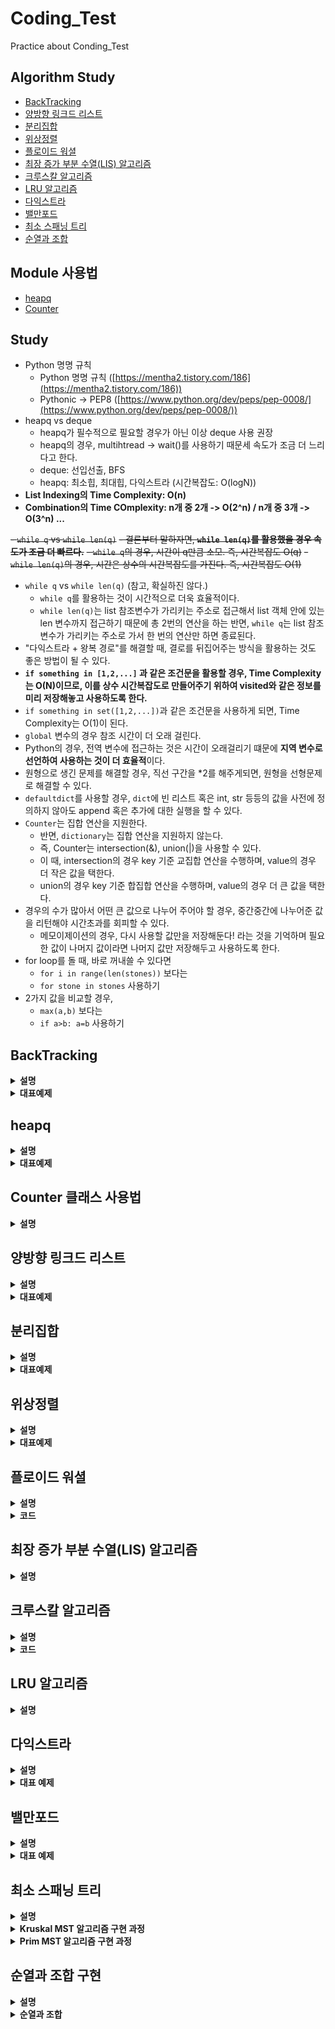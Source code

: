 # Coding_Test
Practice about Conding_Test

## Algorithm Study
- [BackTracking](#BackTracking)
- [양방향 링크드 리스트](#양방향-링크드-리스트)
- [분리집합](#분리집합)
- [위상정렬](#위상정렬)
- [플로이드 워셜](#플로이드-워셜)
- [최장 증가 부분 수열(LIS) 알고리즘](#최장-증가-부분-수열LIS-알고리즘)
- [크루스칼 알고리즘](#크루스칼-알고리즘)
- [LRU 알고리즘](#LRU-알고리즘)
- [다익스트라](#다익스트라)
- [밸만포드](#밸만포드)
- [최소 스패닝 트리](#최소-스패닝-트리)
- [순열과 조합](#순열과-조합)

## Module 사용법
- [heapq](#heapq)
- [Counter](#Counter)

## Study

- Python 명명 규칙
    - Python 명명 규칙 ([https://mentha2.tistory.com/186](https://mentha2.tistory.com/186))
    - Pythonic → PEP8 ([https://www.python.org/dev/peps/pep-0008/](https://www.python.org/dev/peps/pep-0008/))
- heapq vs deque
    - heapq가 필수적으로 필요할 경우가 아닌 이상 deque 사용 권장
    - heapq의 경우, multihtread -> wait()를 사용하기 때문세 속도가 조금 더 느리다고 한다.
    - deque: 선입선출, BFS
    - heapq: 최소힙, 최대힙, 다익스트라 (시간복잡도: O(logN))
- **List Indexing의 Time Complexity: O(n)**
- **Combination의 Time COmplexity: n개 중 2개 -> O(2^n) / n개 중 3개 -> O(3^n) ...**

~~- `while q` vs `while len(q)`~~
    ~~- 결론부터 말하자면, **`while len(q)`를 활용했을 경우 속도가 조금 더 빠르다.**~~
    ~~- `while q`의 경우, 시간이 q만큼 소모. 즉, 시간복잡도 O(q)~~
    ~~- `while len(q)`의 경우, 시간은 상수의 시간복잡도를 가진다. 즉, 시간복잡도 O(1)~~
- `while q` vs `while len(q)` (참고, 확실하진 않다.)
    - `while q`를 활용하는 것이 시간적으로 더욱 효율적이다.
    - `while len(q)`는 list 참조변수가 가리키는 주소로 접근해서 list 객체 안에 있는 len 변수까지 접근하기 때문에 총 2번의 연산을 하는 반면, `while q`는 list 참조변수가 가리키는 주소로 가서 한 번의 연산만 하면 종료된다.
- "다익스트라 + 왕복 경로"를 해결할 때, 결로를 뒤집어주는 방식을 활용하는 것도 좋은 방법이 될 수 있다.
- **`if something in [1,2,...]` 과 같은 조건문을 활용할 경우, Time Complexity는 O(N)이므로, 이를 상수 시간복잡도로 만들어주기 위하여 visited와 같은 정보를 미리 저장해놓고 사용하도록 한다.**
- `if something in set([1,2,...])`과 같은 조건문을 사용하게 되면, Time Complexity는 O(1)이 된다.
- `global` 변수의 경우 참조 시간이 더 오래 걸린다.
- Python의 경우, 전역 변수에 접근하는 것은 시간이 오래걸리기 떄문에 **지역 변수로 선언하여 사용하는 것이 더 효율적**이다.
- 원형으로 생긴 문제를 해결할 경우, 직선 구간을 *2를 해주게되면, 원형을 선형문제로 해결할 수 있다.
- `defaultdict`를 사용할 경우, `dict`에 빈 리스트 혹은 int, str 등등의 값을 사전에 정의하지 않아도 append 혹은 추가에 대한 실행을 할 수 있다.
- `Counter`는 집합 연산을 지원한다.
    - 반면, `dictionary`는 집합 연산을 지원하지 않는다.
    - 즉, Counter는 intersection(&), union(|)을 사용할 수 있다.
    - 이 때, intersection의 경우 key 기준 교집합 연산을 수행하며, value의 경우 더 작은 값을 택한다.
    - union의 경우 key 기준 합집합 연산을 수행하며, value의 경우 더 큰 값을 택한다.    
- 경우의 수가 많아서 어떤 큰 값으로 나누어 주어야 할 경우, 중간중간에 나누어준 값을 리턴해야 시간초과를 회피할 수 있다.
    - 메모이제이션의 경우, 다시 사용할 값만을 저장해둔다! 라는 것을 기억하며 필요한 값이 나머지 값이라면 나머지 값만 저장해두고 사용하도록 한다.  
- for loop를 돌 때, 바로 꺼내쓸 수 있다면
    - `for i in range(len(stones))` 보다는
    - `for stone in stones` 사용하기
- 2가지 값을 비교할 경우,
    - `max(a,b)` 보다는
    - `if a>b: a=b` 사용하기
     
## BackTracking

<details>
    <summary><b>설명</b></summary>

- 해를 찾는 도중 해가 아닐 경우, 다시 돌아가서 해를 찾는 기법
- 최적화 문제, 결정 문제
### DFS vs BackTracking

#### DFS
- 가능한 모든 경로(후보)를 탐색
- 불필요한 경로를 사전 차단하지 못한다.
- 시간복잡도가 N!일 경우, DFS로 해결하기 힘들다.

#### BackTracking
- 해를 찾는 도중, 지금 경로가 최적의 해가 되지 않을 것이라고 판단하면 되돌아간다.
- 반복문의 횟수를 줄일 수 있으므로, 보다 효율적이다.
- 시간복잡도 O(N!)의 문제일 경우, 최악의 경우 지수함수의 시간을 필요로 하여 처리가 불가능할 수도 있다. 여기서, 가지치기를 얼마나 잘 하느냐가 효율성을 결정하게 된다.

### Core Idea
- 모든 경우의 수 중에서 **특정한 조건을 만족하는 경우**만 살펴보는 방법
- 답이 될지 판단하며, 되지 않는다면 그만하고 되돌아가는 방법
- DFS와 같이, 모든 경우의 수를 탐색하는 과정에서 if문을 추가하여 해가 되지 않는 경우를 정의하고, 이럴 경우에 break 혹은 더 이상 진행하지 않게 구현할 수 있다.
</details>

<details>
    <summary><b>대표예제</b></summary>

### N-Queen (백준 9663)

#### 문제
크기가 N x N인 체스판 위에 퀸 N개를 서로 공격할 수 없도록 말을 놓게하는 문제.

입력: N (1 <= N <= 15)
출력: N개가 서로 공격할 수 없게 놓는 경우의 수 출력

#### code

```python
import sys
input = sys.stdin.readline

N = int(input())

ans = 0
row = [0] * N # N=4: row = [0,0,0,0]

def is_promising(x):
    """x가 유망한지 판단"""
    for i in range(x): # 퀸을 위에서 부터 놓는다 => x이전까지만 i를 탐색
        # 행이 같은 경우는 있을 수 없다. => i는 x보다 작으므로
        if row[x] == row[i] or abs(row[x] - row[i]) == abs(x-i):
            # 열 체크: x의 열, i의 열을 비교했을 때 같은 열에 놓여져 있는지: row[x] == row[i]
            # 대각선 체크: 열의 차이와, 행의 차이의 절대값이 같은지: abs(row[x] - row[i]) == abs(x-i)
            return False
    return True

def dfs(x):
    global ans

    if x == N: # 마지막 행까지 전부 유망할 경우 1추가
        ans += 1
    else:
        # 각 행, 열에 놓는다.
        for i in range(N): # x행 1열부터 ~ x행 N열까지
            row[x] = i # x행 i열
            if is_promising(x):
                dfs(x+1) # x+1행 삽입

dfs(0)
print(ans)
```

</details>

## heapq

<details>
    <summary><b>설명</b></summary>

- Binary tree 기반의 최소힙 자료구조를 제공한다.
- 최소힙 자료구조를 사용할 경우, 원소들이 항상 정렬된 상태로 추가 및 삭제된다.
    - 주의해야할 점은 정렬이 될 경우, 최소값을 보장해주지만 오름차순 혹은 내림차순의 정렬을 보장해주지는 않는다.
- `heappush()`, `heappop()`는 O(logN)의 시간복잡도를 가진다.
- `heapify()`는 O(N)의 시간복잡도를 가진다.
- `heapq`는 tuple 형태로 값을 넣어줄 때, 0번째 index를 기준으로 정렬되며, 0번째 index가 같을 경우에는 1번째 index 순서대로 정렬된다.
    
#### 원소 추가 (heappush)
```python
heap = []
heapq.heappush(heap, 4)
heapq.heappush(heap, 1) ...
```

#### 원소 삭제 및 꺼내기 (heappop)
```python
heapq.heappop(heap)
```

- 위의 코드를 활용할 경우, heap 배열에서 최솟값을 꺼내게 된다.
- heapq의 경우 맨 앞에 최소값을 보장해주기 때문에 `heapq[0]`을 활용하여 값을 제거하지 않으면서 꺼내올 수도 있다.

#### 힙 변환
```python
heap = [6,2,5,4,3,1,7]
heapq.heapify(heap)
```

- `heapify()`의 경우, 기존 배열에서의 원소들이 힙 구조에 맞게 재배치되면서 최소값을 0번째 인덱스에 위치하도록 한다.
- 비어있는 배열을 생성하고, heappush()를 활용하여 하나씩 추가한 효과가 나타나며, 시간복잡도는 원소의 수에 비례하여 O(NlogN)을 가진다.
#### 최대힙 (응용)
- heap에 tuple을 원소로 추가하거나 삭제한다.
    - tuple을 활용할 경우 tuple의 0번째 index를 기준으로 최소힙이 구성된다.
- `(우선순위, 값)` 구조의 튜플을 heap에 삽입 및 삭제를 해줄 경우, 우선순위 기준으로 최소힙 정렬이 진행된다.
- 즉, **우선순위를 음수로 넣어주고, 값을 본래의 값**을 넣어주고 최소힙 정렬을 하게되면, 가장 큰 값을 0번째에 위치하도록 보장한다.

```python
for num in nums:
    heapq.heappush(heap, (-num, num))
heapq.heappop(heap)[1]
```

#### K번째 최소, 최대값 (응용)
- K번째 값을 추출할 경우, 힙 정렬을 한 후 `heappop()`을 k번 호출하면 할 수 있다.

```python
k_th = None
heapq.heapify(heap)
for _ in range(k):
    k_th = heapq.heappop(heap)
print(k_th)
```

</details>

<details>
    <summary><b>대표예제</b></summary>

### 최대힙 (백준 11279)

#### 문제
- 배열에 자연수 x를 넣는다.
- 배열에서 가장 큰 값을 출력하고, 그 값을 배열에서 제거한다.

- 입력 
    - N (1 <= N <= 100000)
    - N개의 줄에 연산 정보 x 입력.
    - x가 자연수일 경우 배열에 추가, 0일 경우 가장 큰 값 출력 및 제거
- 출력
    - 0이 주어진 회수만큼 답 출력
    - 비어있는 배열인데 0이 주어질 경우 0을 출력

#### code

```python
import sys
import heapq
input = sys.stdin.readline

N = int(input())
number_list = []
for _ in range(N):
    insert = int(input())
    if insert == 0:
        if number_list:
            pop_number = heapq.heappop(number_list)[1]
            print(pop_number)
        else:
            print(0)
    else:
        heapq.heappush(number_list, (-insert, insert))
```

</details>

## Counter 클래스 사용법

<details>
    <summary><b>설명</b></summary>

- 데이터의 개수를 셀 때 유용한 모듈
- `from collections import Counter`
- `Counter`는 파이썬의 기본 자료구조인 dictionary를 확장하고 있기 때문에, dictionary에서 제공하는 API를 그대로 사용할 수 있다.

### Dictionary vs Counter

#### Dictionary

```python
word = "hello world"

counter = {}
for w in word:
    if w not in counter:
        counter[w] = 1
        continue
    counter[w] += 1
print(counter)
# {'h': 1, 'e': 1, 'l': 3, 'o': 2, ' ': 1, 'w': 1, 'r': 1, 'd': 1}
```

#### Counter

```python
from collections import Counter
Counter("hello world")
# Counter({'l': 3, 'o': 2, 'h': 1, 'e': 1, ' ': 1, 'w': 1, 'r': 1, 'd': 1})
```

### 데이터의 개수가 많은 순 정렬

- Basic Code

```python
from collections import Counter

word = "hello world"

counter = Counter(word)
max_count = -1

for key in counter.keys():
    if counter[key] > max_count:
        max_count = counter[key]
        max_letter = letter
print((letter, max_letter)) # ('l', 3)
```

- Code with Counter

```python
from collections import Counter
common = Counter("hello world").most_common()
# [('l', 3), ('o', 2), ('h', 1), ('e', 1), (' ', 1), ('w', 1), ('r', 1), ('d', 1)]

print(common[0])
```

</details>

## 양방향 링크드 리스트

<details>
    <summary><b>설명</b></summary>

### 사용법 및 사용할 경우
- head node부터 탐색하는 것은 O(n)의 시간복잡도를 가진다.
- O(n)의 시간복잡도가 너무 큰 경우, 더욱 빠르게 해결하기 위하여 양방향 링크드 리스트를 활용한다.
- 양방향 링크드 리스트는 3개의 구성요소를 갖는다.
    - **Node 값인 Key**와 **2개의 Link**
    - **첫번째 링크는 앞 노드의 주소 링크**
    - **두번째 링크는 이전 노드의 주소 링크**

- 시간 측면에서는 좋을 수 있으나, 메모리 측면에서는 손해가 있다. (즉, 메모리를 손해보면서 더욱 빠르게 실행할 수 있는 알고리즘이다.)

### 알고리즘
- Linked List: 길이가 정해져있지 않은 Data에 연결된 집합
- 단방향 Linked List
    - Data를 저장한 Node에 다음 Node의 주소를 가지고 있는 형태

- 양방향 Linked List
    - Data를 저장한 Node의 다음 Node, 이전 Node의 주소를 가지고 있는 형태

    - **새로운 Node 삽입**
        - **이전 Node가 가지고 있던 다음 Node 주소를 새로운 Node에 삽입**
        - **이전 Node의 주소를 새로운 Node의 이전 주소로 삽입**
        - **다음 Node가 가지고 있던 이전 Node의 주소를 새로운 Node의 주소로 삽입**

    - **기존 Node 삭제**
        - **기존 Node가 가지고 있는 다음 Node 주소를 이전 Node의 다음 주소에 삽입**
        - **기존 Node가 가지고 있는 이전 Node 주소를 다음 Node의 이전 주소에 삽입**

- **삭제 및 삽입을 통한 풀이가 아니다!** (일반적으로)
- **`prev`와 `next`를 활용하여 index를 움직여주면서 삽입, 삭제를 표시해주는 방식으로 풀이를 진행한다.**

</details>


<details>
    <summary><b>대표예제</b></summary>

### 표 편집 (프로그래머스 81303)

#### 문제
[링크 참고](https://programmers.co.kr/learn/courses/30/lessons/81303)

#### Code

```python
def solution(n, k, cmd):
    answer = ''
    
    name_list = []
    for i in range(n):
        name_list.append([max(0,i-1), 'O', min(i+1,n-1)])
        # [[0,'O',1], [0,'O',2], [1,'O',3], [2,'O',4], ..., [5,'O',7], [6,'O',7]]
    
    delete_stack = []     # 삭제할 name & row
    now = k               # 현재 행
    for command in cmd:

        if "D" in command:
            move = command.split()[-1]
            for i in range(int(move)):
                now = name_list[now][2] # _next로 움직인 결과값

        elif 'U' in command:
            move = command.split()[-1]
            for i in range(int(move)):
                now = name_list[now][0] # prev로 움직인 결과값

        elif command == "C":
            name_list[now][1] = 'X'
            prev, _, _next = name_list[now]
            delete_stack.append([now, prev, _next])   

            # 주소 변환
            if now == name_list[now][2]: # 마지막 행일 경우
                name_list[prev][2] = prev 
                now = prev
            elif now == name_list[now][0]: # 첫 행일 경우
                name_list[_next][0] = _next
                now = _next
            else:
                name_list[prev][2] = _next
                name_list[_next][0] = prev
                now = _next

        elif command == 'Z':
            idx, prev, _next = delete_stack.pop()

            # 삽입 행
            name_list[idx][0] = prev
            name_list[idx][2] = _next
            name_list[idx][1] = 'O'

            # 이전 행 => 첫번째 행이 복구되는 경우에는 prev를 조작하지 않는다.
            if prev != idx:
                name_list[prev][2] = idx

            # 다음 행 => 마지막 행이 복구되는 경우에는 next를 조작하지 않는다.
            if _next != idx:
                name_list[_next][0] = idx
                
    for i in range(n):
        answer += name_list[i][1]
    return answer
```

</details>

## 분리집합

<details>
    <summary><b>설명</b></summary>

### 분리집합이란?
- Union-Find 집합이라고도 하며, Disjoint-Set (서로소 집합 혹은 분리 집합)이라고 한다.
- 흔히, 배열에서 Index를 Node로 나타내여 각각의 index에 대한 값에 해당 index의 parent node 정보를 저장한다.
- 주로 그래프 문제에 적용할 수 있으며, 순수히 Node간의 연결 관계를 파악할 때, 유용하다.

### 알고리즘
- Union (서로 다른 두 집합을 합치는 연산)
- Find (Root Node를 찾는 연산)

#### Union
- 서로 다른 두 집합을 합치는 연산
- 각 tree의 root node를 비교하여 둘 중 작은 root node를 기준으로 합친다. (큰 node를 기준으로 합쳐서 상관없으나, 흔히 이렇게 한다고 한다.)
- Union 연산을 하기 위해서는 반드시 find 연산을 필요로한다.

#### Find
- 어떤 인자를 주었을 때, 해당 node의 root node를 반환하는 연산
- 임의의 두 node가 연결되어있는지 확인할 때 사용한다.
- 흔히, 재귀 형태로 구현한다.
- 시간복잡도의 효율을 높이기 위해, 경로 압축 최적화를 한다. (자식 노드들이ㅡ 값을 모두 root node로 변경하여, Skewed Tree를 방지한다.)

</details>


<details>
    <summary><b>대표예제</b></summary>

### 집합의 표현 (백준 1717)

#### 문제
초기에 {0}, {1}, {2}, ... {n} 이 각각 n+1개의 집합을 이루고 있다. 여기에 합집합 연산과, 두 원소가 같은 집합에 포함되어 있는지를 확인하는 연산을 수행하려고 한다.

집합을 표현하는 프로그램을 작성하시오.

#### Code

```python
import sys

sys.setrecursionlimit(10**6)                # 재귀 한도 늘려주기
input = sys.stdin.readline

n, m = list(map(int, input().split()))
parent = [i for i in range(n+1)]            # Parent Node 정의

def find(x):
    """부모 Node를 찾는 함수"""
    if parent[x] == x:                      # 부모가 자기 자신을 경우 그대로 반환
        return x
    
    parent[x] = find(parent[x])             # 부모가 다른 값일 경우
    return parent[x]

def union(parent_a, parent_b):
    """
    두 집합을 합쳐주는 함수
    
    Args:
        parent_a: a의 부모 node
        parent_b: b의 부모 node
    """
    if parent_a < parent_b:                 # 더 작은 값을 기준으로 합쳐준다.
        parent[parent_b] = parent_a
    else:
        parent[parent_b] = parent_b

for _ in range(m):
    cal, a, b = list(map(int, input().split()))
    parent_a = find(a)
    parent_b = find(b)

    if cal == 0:
        union(parent_a, parent_b)
    else:
        if parent_a == parent_b:
            print('YES')
        else:
            print('NO')

```

</details>

## 위상정렬

<details>
    <summary><b>설명</b></summary>

### 위상정렬이란?
- 어떤 일을 하는 순서를 찾는 알고리즘
- 정점들의 선행순서를 위배하지 않으면서 모든 정점을 나열하는 것

### 위상정렬의 특징
- 한 방향 그래프에서는 여러 위상 정렬이 가능
- 선택되는 정점의 순서를 위상 순서라고 한다.
- 남아있는 정점 중 진입 차수가 0인 정점이 없다면 알고리즘이 중단되고 실행불가능하다.
Cycle이 발생하는 경우, 위상 정렬을 수행할 수 없다.

### 알고리즘
- 우선 위상정렬 알고리즘이 적용 가능한지 확인한다.
    - Cycle이 존재하지 않는가?
    - 시작점이 존재하는가?
- 위의 조건을 만족한다면, 마지막으로 결과가 있는지 확인한다.

</details>


<details>
    <summary><b>대표예제</b></summary>

### 문제 (백준 14567)

올해 Z대학 컴퓨터공학부에 새로 입학한 민욱이는 학부에 개설된 모든 전공과목을 듣고 졸업하려는 원대한 목표를 세웠다. 어떤 과목들은 선수과목이 있어 해당되는 모든 과목을 먼저 이수해야만 해당 과목을 이수할 수 있게 되어 있다. 공학인증을 포기할 수 없는 불쌍한 민욱이는 선수과목 조건을 반드시 지켜야만 한다. 민욱이는 선수과목 조건을 지킬 경우 각각의 전공과목을 언제 이수할 수 있는지 궁금해졌다. 계산을 편리하게 하기 위해 아래와 같이 조건을 간소화하여 계산하기로 하였다.

- 한 학기에 들을 수 있는 과목 수에는 제한이 없다.
- 모든 과목은 매 학기 항상 개설된다.

### Code

```python
from collections import deque
import sys

input = sys.stdin.readline

n, m = list(map(int, input().split()))          # node와 간선의 개수 입력
indegree = [0] * (n+1)                          # 모든 Node에 대한 진입차수를 0으로 초기화
graph = [[] for _ in range(n+1)]                # 각 Node에 연결된 간선 정보를 담기 위한 graph 초기화
answer = [0] * (n+1)                            # 해당 Node의 수강학기를 담기 위한 List
for _ in range(m):                              # Graph에서 모든 간선 정보 입력
    a, b = list(map(int, input().split()))
    graph[a].append(b)                          # a에서 b로만 이동 가능
    indegree[b] += 1                            # b의 진입차수 1 증가

queue = deque()
for i in range(1, len(indegree)):               # 맨 처음 수강정보를 queue에 삽입
    if indegree[i] == 0:                        # 진입차수가 없는 경우에만 추가 (맨 처음이므로)
        queue.append(i)
        answer[i] = 1

while len(queue):                               # queue가 빌 때 까지, 반복
    target = queue.popleft()
    for _next in graph[target]:
        indegree[_next] -= 1                    # 진입차수 -1

        if indegree[_next] == 0:                # 진입차수가 0일 경우에만 answer update
            queue.append(_next)
            answer[_next] = answer[target] + 1  # 이전 answer에 + 1

# 출력
for i in range(1, len(answer)):
    print(answer[i], end=' ')
```

</details>

## 플로이드 워셜

<details>
    <summary><b>설명</b></summary>

### 플로이드 워셜 알고리즘이란?
- 모든 노드에서 다른 모든 노드까지의 최단 경로를 모두 계산한다.

### 작동 원리
- 다익스트라 알고리즘과 마찬가지로 단계별로 **거쳐가는 노드를 기준으로 알고리즘을 수행**한다.
- 2차원 테이블에 최단 거리 정보를 저장한다.
- 이전 값을 활용한다는 점에서 다이나믹 프로그래밍 유형에 속한다.
- 시간복잡도 O(N^3)이기 때문에, 노드의 개수가 적을 경우에 유용하게 사용할 수 있으며, 노드와 간선의 개수가 많아지면 플로이드워셜보다는 다익스트라를 활용해야 해결할 수 있다.

### 점화식
- 각 단계마다 특정한 노드 k를 거쳐 가는 경우를 확인한다.
- **a에서 b로 가는 최단 거리**보다 **a에서 k를 거쳐 b로 가는 거리**가 더 짧은지 검사한다.
- 점화식
**$D_{ab}$ = $min(D_{ab}, D_{ak} + D_{kb})$**

### 과정
- 2차원 List를 만든다. 이 때, 행은 출발 Node를, 열은 도착 Node를 의미한다.
- 초기 상태
    - **자기 자신에서 자기 자신으로 가는 값은 0이다.**
    - **인접한 Node만을 확인하면서 인접한 Node까지의 거리를 2차원 List에 삽입한다.**
- 알고리즘 수행
    - **점화식에 따라, a to b와 a to k + k to b를 비교하면서 더 짧은 거리의 값으로 update**

</details>


<details>
    <summary><b>코드</b></summary>

```python
INF = int(1e9) # 무한을 의미하는 값을 설정

n = int(input()) # node의 개수 입력
m = int(input()) # 간선의 개수 입력
graph = [[INF] * (n+1) for _ in range(n+1)] # 2차원 list 형태로 graph 초기화

# 자기 자신에서 자기 자신으로 가는 거리는 0으로 초기화
for i in range(1, n+1):
    for j in range(1, n+1):
        if i == j:
            graph[i][j] = 0

# 각 간선에 대한 정보를 입력받아, 직접 연결된 node 사이의 거리 초기화
for _ in range(m):
    a, b, c = map(int, input().split())
    graph[a][b] = c
    # 양방향일 경우
    # graph[b][a] = c

# 점화식에 따른 플로이드 워셜 알고리즘 수행
for k in range(1, n+1):
    for i in range(1, n+1):
        for j in range(1, n+1):
            graph[i][j] = min(graph[i][j], graph[i][k] + graph[k][j])

# 수행 결과 출력
for i in range(1, n+1):
    for j in range(1, n+1):
        if graph[i][j] == INF:
            print('INFINITY', end=' ')
        else:
            print(graph[i][j], end=' ')
```

</details>

## 최장 증가 부분 수열(LIS) 알고리즘

<details>
    <summary><b>설명</b></summary>

### LIS란?
- 가장 긴 증가하는 부분 수열을 의미한다.
- 예를 들어, `[6, 2, 5, 1, 7, 4, 8, 3]`가 있을 경우, LIS는 `[2, 5, 7, 8]`이 된다.

### 작동 원리
- LIS를 풀기 위한 가장 일반적인 방법은 DP를 이용하는 것이다.

```python
dp = [1] * n
for i in range(n):
    # 첫번째 요소부터 i번째 요소까지 비교
    for j in range(i):
        if arr[i] > arr[j]:
            # 값의 크기에 따른 index를 가지게 된다.
            dp[i] = max(dp[i], dp[j]+1)
```

- 하지만, DP로 접근하는 것은 `O(n^2)`을 갖게 된다.
- 시간복잡도를 개선하기 위해 `이분탐색`을 활용한다.
- 다음의 방법을 활용하여 시간복잡도 `O(N logN)`으로 개선시킬 수 있다.

```python
memoization = [0]
arr = [0] + original_array

for case in cases:
    
    # 기존 최댓값보다 큰 값이 들어올 경우, 조건 없이 삽입 
    if memoization[-1] < case:
        memoization.append(case)
    
    # 최댓값보다 작은 값일 경우, 이분탐색으로 삽입될 위치를 탐색 후 변경하여 삽입
    else:
        left = 0
        right = len(memoization)
        
        while left < right:
            mid = (left + right) // 2

            if memoization[mid] < case:
                left = mid + 1
            else:
                right = mid
        memoization[right] = case
```

- `[6, 2, 5, 1, 7, 4, 8, 3]`가 있을 경우
    - `[6]`
    - `[2]`
    - `[2, 5]`
    - `[1, 5]`
    - `[1,5,7]`
    - `[1,4,7]`
    - `[1,4,7,8]`
    - `[1,3,7,8]`
- 즉, 이분탐색을 이용하여 LIS를 구하게 되면, **가장 긴 증가하는 수열을 만드는 것은 아니다.** 단지, 가장 긴 증가하는 수열의 길이만을 올바르게 출력한다는 것을 알 수 있다.

</details>

## 크루스칼 알고리즘

<details>
    <summary><b>설명</b></summary>

### 크루스칼 알고리즘이란?
- 최소신장트리을 찾는 알고리즘
- 최소신장트리: 무방향 가중치 그래프에서 간선의 가중치 합이 최소인 것
- 항상 욕심내서 최솟값을 선택하여 가중치의 합이 최소인 것을 찾기 때문에 그리디 알고리즘으로 볼 수 있다.


### 작동 원리
- 간선이 사이클을 만드는지 확인: Union-Find 알고리즘 활용
- 그래프의 가중치를 기준으로 오름차순 정렬
- 가중치가 낮은 간선부터 선택하면서, 사이클을 만들면 제외

### 과정
- 그래프의 가중치를 기준으로 오름차순 정렬 `(node, node, weight)
- 정렬된 순서대로 간선을 선택한다.
- 이 때, 사이클을 형성할 경우(Union-Find), 선택하지 않는다. (이미 낮은 간선이 먼저 선택되었으므로, 사이클을 형성하는 높은 간선은 선택하지 않는다.)


</details>


<details>
    <summary><b>코드</b></summary>

```python
n = 6
graph = [(1,2,13), (1,3,5), (2,4,9), (3,4,15), (3,5,3),
         (4,5,1), (4,6,7), (5,6,2)]
graph.sort(key = lambda x: x[2]) # 가중치 기준으로 정렬

# parent node를 담는 list 생성 => 노드가 1번부터 시작하므로, 0을 채워준 채로 시작
parent = [0]
for i in range(1, n+1):
    parent.append(i)

# find 함수
def find(x):
    if parent[x] == x:
        return x
    
    # 타고 들어가면서 부모가 자기 자신일 때 까지 반복
    parent[x] = find(parent[x])
    return parent[x]

def union(a, b):
    parent_a = find(a)
    parent_b = find(b)

    if parent_a < parent_b:
        parent[parent_b] = parent_a
    else:
        parent[parent_a] = parent_b

minimum_tree = [] # 최소신장트리
tree_edges = 0 # 간선의 개수
weight_sum = 0 # 가중치 합
while True:
    # 모든 그래프를 순회하였을 경우 break
    if tree_edges == n-1:
        break
    
    a, b, weight = graph.pop(0)
    # 서로 다른 집합이라면 추가 (즉, 사이클이 생성되지 않는다면)
    if find(a) != find(b):
        union(a, b)
        minimum_tree.append((a, b))
        tree_edges += 1
        weight_sum += weight
```

</details>

## LRU 알고리즘

<details>
    <summary><b>설명</b></summary>

### LRU 알고리즘이란?
- 가장 오랫동안 참조되지 않은 페이지를 교체하는 기법
- 컴퓨터의 자원은 한정적이며, 한도내에서 최고의 효율을 얻기 위해 여러 알고리즘이 존재, 그 중 하나 (FIFO, OPT, LRU, LFU, MFU 등)

### 작동 원리
- 페이지에 저장된 데이터가 언제 사용되었는지를 알 수 있게하는 부분을 구현해서 제일 오랫동안 참조되지 않은 데이터를 제거하는 방법
- 페이지에 데이터를 큐 형식으로 저장하는 방식
- 페이지 내에 데이터가 존재한다면 데이터를 페이지 내에서 제거하고, 맨 위로 다시 올리고, 존재하지 않는다면, 바로 입력하여 맨 아래에 있는 데이터를 삭제하는 과정을 진행

### 과정
- `cache hit`: cache에 이미 있는 값이 새로 들어올 경우, 기존의 값을 삭제하고 맨 뒤에 추가
- `cache miss`: cache에 존재하지 않을 경우, 맨 처음 들어온 값이 삭제되고 맨 뒤에 추가

</details>

## 다익스트라

<details>
    <summary><b>설명</b></summary>

### 다익스트라 알고리즘이란?
- 최단 경로 탐색 알고리즘
- 특정한 하나의 정점에서 다른 모든 정점으로 가는 최단 경로를 알려준다. (시작점이 고정된 경우)

### 작동 원리
- 출발 노드 설정
- 출발 노드로부터 시작해서, 방문하지 않은 노드 중 가장 비용이 적은 노드를 선택
- 최소 비용을 갱신하면서, 최소 비용인 노드부터 순차적으로 방문
- 위 과정을 반복
- 모든 노드를 한 번씩만 방문하기 때문에, 시간복잡도 O(ElogV)으로 탐색을 종료할 수 있다.

</details>


<details>
    <summary><b>대표 예제</b></summary>

### 문제 (백준 18352)

```python
"""
    문제:
    어떤 나라에는 1번부터 N번까지의 도시와 M개의 단방향 도로가 존재한다. 모든 도로의 거리는 1이다.

    이 때 특정한 도시 X로부터 출발하여 도달할 수 있는 모든 도시 중에서, 최단 거리가 정확히 K인 모든 도시들의 번호를 출력하는 프로그램을 작성하시오. 또한 출발 도시 X에서 출발 도시 X로 가는 최단 거리는 항상 0이라고 가정한다.

    예를 들어 N=4, K=2, X=1일 때 다음과 같이 그래프가 구성되어 있다고 가정하자.

    입력:
    첫째 줄에 도시의 개수 N, 도로의 개수 M, 거리 정보 K, 출발 도시의 번호 X가 주어진다. (2 ≤ N ≤ 300,000, 1 ≤ M ≤ 1,000,000, 1 ≤ K ≤ 300,000, 1 ≤ X ≤ N) 
    둘째 줄부터 M개의 줄에 걸쳐서 두 개의 자연수 A, B가 공백을 기준으로 구분되어 주어진다. 
    이는 A번 도시에서 B번 도시로 이동하는 단방향 도로가 존재한다는 의미다. (1 ≤ A, B ≤ N) 단, A와 B는 서로 다른 자연수이다.

    출력:
    X로부터 출발하여 도달할 수 있는 도시 중에서, 최단 거리가 K인 모든 도시의 번호를 한 줄에 하나씩 오름차순으로 출력한다.

    이 때 도달할 수 있는 도시 중에서, 최단 거리가 K인 도시가 하나도 존재하지 않으면 -1을 출력한다.
"""

import heapq

import sys
input = sys.stdin.readline

n, m, k, x = list(map(int, input().split()))

graph = [[] for _ in range(n+1)]
for _ in range(m):
    a, b = list(map(int, input().split()))
    graph[a].append(b)
    
visited = [False for _ in range(n+1)]

# heap: tuple(해당지점까지의 거리, 해당 지점)
heap = []
heapq.heappush(heap, (0, x)) 
visited[x] = True

answer = []
while heap:
    dist, node = heapq.heappop(heap)

    # 거리가 k를 만족할 경우 다음으로 더 이상 진행할 필요 없음
    if dist == k:
        answer.append(node)
        continue

    for next_node in graph[node]:

        # 최단거리 순으로 pop을 수행하기 때문에, 이미 방문했다면 최단거리가 아니라는 것을 의미
        if visited[next_node]:
            continue
        visited[next_node] = True

        # (거리+1, node) 추가 
        heapq.heappush(heap, (dist+1, next_node))


if not answer:
    print(-1)
else:
    answer.sort()
    for i in range(len(answer)):
        print(answer[i])
```

</details>

## 밸만포드

<details>
    <summary><b>설명</b></summary>

### 밸만포드 알고리즘이란?
- 시작 정점으로부터 다른 정점까지의 최단 경로를 찾기 위한 알고리즘
- **음수 가중치**가 있는 그래프의 시작정점에서 다른 정점까지의 최단거리를 구할 수 있다.
- **음수 사이클** 존재 여부를 알 수 있다.

### 작동 원리
- 출발 노드 설정
- 최단 거리 테이블 초기화
- 다음 과정을 (V-1)번 반복 (V = Node의 개수)
    - 모든 간선 E개를 하나씩 확인
    - 각 간선을 거쳐 다른 노드로 가는 비용을 계산하여 최단 거리 테이블을 갱신한다.
- 음수 간선 순환 체크 
    - 위의 과정을 V번 수행했을 때, Table이 갱신될 경우 '음수 간선 순환'이 존재
    - '음수 간선 순환'이 존재할 경우, 최단 거리가 무한대로 업데이트 된다.

### 다익스트라 vs 밸만 포드

#### 다익스트라
- 매번 방문하지 않은 노드 중에서 최단 거리가 가장 짧은 노드를 선택
- 음수 간선이 없다면 최적의 해를 찾을 수 있다.
- Time Complexity: O(VlogE)

#### 밸만 포드
- 매번 모든 간선을 전부 확인
    - 다익스트라 알고리즘에서의 최적의 해 역시 항상 포함
- 음수 간선 순환을 탐지할 수 있다.
- Time Complexity: O(VE)

</details>


<details>
    <summary><b>대표 예제</b></summary>

### 문제 (백준 18352)

```python
"""
    문제:
    때는 2020년, 백준이는 월드나라의 한 국민이다. 월드나라에는 N개의 지점이 있고 N개의 지점 사이에는 M개의 도로와 W개의 웜홀이 있다. 
    (단 도로는 방향이 없으며 웜홀은 방향이 있다.) 
    웜홀은 시작 위치에서 도착 위치로 가는 하나의 경로인데, 특이하게도 도착을 하게 되면 시작을 하였을 때보다 시간이 뒤로 가게 된다. 
    웜홀 내에서는 시계가 거꾸로 간다고 생각하여도 좋다.

    시간 여행을 매우 좋아하는 백준이는 한 가지 궁금증에 빠졌다. 
    한 지점에서 출발을 하여서 시간여행을 하기 시작하여 다시 출발을 하였던 위치로 돌아왔을 때, 
    출발을 하였을 때보다 시간이 되돌아가 있는 경우가 있는지 없는지 궁금해졌다. 
    여러분은 백준이를 도와 이런 일이 가능한지 불가능한지 구하는 프로그램을 작성하여라.

    입력:
    첫 번째 줄에는 테스트케이스의 개수 TC(1 ≤ TC ≤ 5)가 주어진다.
    그리고 두 번째 줄부터 TC개의 테스트케이스가 차례로 주어지는데 
    각 테스트케이스의 첫 번째 줄에는 지점의 수 N(1 ≤ N ≤ 500), 도로의 개수 M(1 ≤ M ≤ 2500), 웜홀의 개수 W(1 ≤ W ≤ 200)이 주어진다. 
    그리고 두 번째 줄부터 M+1번째 줄에 도로의 정보가 주어지는데 각 도로의 정보는 S, E, T 세 정수로 주어진다. 
    S와 E는 연결된 지점의 번호, T는 이 도로를 통해 이동하는데 걸리는 시간을 의미한다. 
    그리고 M+2번째 줄부터 M+W+1번째 줄까지 웜홀의 정보가 S, E, T 세 정수로 주어지는데 S는 시작 지점, E는 도착 지점, T는 줄어드는 시간을 의미한다. 
    T는 10,000보다 작거나 같은 자연수 또는 0이다.

    두 지점을 연결하는 도로가 한 개보다 많을 수도 있다. 지점의 번호는 1부터 N까지 자연수로 중복 없이 매겨져 있다.

    출력:
    TC개의 줄에 걸쳐서 만약에 시간이 줄어들면서 출발 위치로 돌아오는 것이 가능하면 YES, 불가능하면 NO를 출력한다.

    NOTE: 아래의 예제는, Test Case가 1개라고 가정했을 떄의 코드이다.
"""

import sys
input = sys.stdin.readline

n, m, w = list(map(int, input().split()))

edge = []
for _ in range(m):
    a, b, weight = list(map(int, input().split()))
    edge.append((a, b, weight))
    edge.append((b, a, weight))

for _ in range(w):
    a, b, weight = list(map(int, input().split()))
    edge.append((a, b, -weight))

## (기존 방식 - 시작 지점을 고정하므로, 모든 값을 무한대로 초기화)
# INF = int(1e9)
# dist = [INF for _ in range(n+1)]

## (응용 - 단순 싸이클의 존재 유무만 확인하면 되므로 랜덤값으로 초기화해도 무방)
dist = [0 for _ in range(n+1)]


negative_cycle = False

## (기존 방식 - 시작 지점을 고정)
# start = 1
# dist[start] = 0

## (응용 - 시작 지점을 고정할 필요가 없음)

# 전체 노드에 대하여 반복
for i in range(n):

    # 모든 노드에 대해서 모든 간선을 확인
    for j in range(len(edge)):
        current, next_node, cost = edge[j]
        
        # 현재 간선에서 다음 노드로 이동하는 거리가 더 짧을 경우 갱신
        ## (기존 방식 - 특정 Node에서 출발해서 다른 Node로 가는 최단거리)
        # if dist[current] != INF and dist[next_node] > dist[current] + cost:
        #     dist[next_node] = dist[current] + cost

        #     if i == n-1:
        #         negative_cycle = True

        ## (응용 - 출발 지점이 없고, 단순 싸이클의 존재 유무만 확인)
        if dist[next_node] > dist[current] + cost:
            dist[next_node] = dist[current] + cost

            if i == n-1:
                negative_cycle = True
                break

if negative_cycle:
    print("YES")
else:
    print("NO")
```

</details>

## 최소 스패닝 트리

<details>
    <summary><b>설명</b></summary>

### 스패닝 트리란?
- 그래프 내의 모든 정점을 포함하는 트리
- **최소 연결 부분 그래프** => 즉, 간선의 수가 가장 적은 그래프
- **최소 간선**을 가지는 그래프는 필연적으로 트리 형태가 되고, 이를 **스패닝 트리**라고 한다.

### 스패닝 트리의 특징
- **DFS**, **BFS**를 이용하여 그래프에서 스패닝 트리를 찾을 수 있다.
- 하나의 그래프에는 여러개의 스패닝 트리가 존재할 수 있다.
- 스패닝 트리는 트리의 특수한 형태로서, **모든 정점들이 연결**되어 있고, **사이클을 포함하지 않는다.**

### 최소 스패닝 트리
- 최소 스패닝 트리란, 간선의 가중치가 존재할 때, 가중치를 고려하여 최소 비용을 가지는 스패닝 트리를 의미한다.
- 즉, 스패닝 트리 중, 가중치가 가장 작은 스패닝 트리를 최소 스패닝 트리라고 한다.

### 최소 스패닝 트리의 특징
- N개의 Node가 있을 때, N-1개의 간선만을 사용해야 한다.
- 사이클이 포함되어서는 안된다.
- 간선의 가중치 합이 최소여야 한다.

### 구현 방법

#### Kruskal MST 알고리즘
- 1. 그래프의 간선들을 가중치의 오름차순 정렬
- 2. 간선을 순차적으로 확인하면서, 사이클을 형성하지 않는 간선을 선택한다.
    - 2-1. 사이클 형성 확인 - 분리집합 활용
- 3. 해당 간선을 MST 집합에 추가한다.

#### Prim MST 알고리즘
- 1. 시작 정점만을 MST 집합에 추가
- 2. 현재 선택된 정점들에서 연결된 최소 간선을 선택 (이 때, 상대 노드는 선택되지 않은 노드)
- 3. n-1개의 edge를 가질 때 까지 반복

</details>


<details>
    <summary><b>Kruskal MST 알고리즘 구현 과정</b></summary>

### 크루스칼 MST 알고리즘

```python
n = 6
edges = [(1,2,13), (1,3,5), (2,4,9), (3,4,15), (3,5,3),
         (4,5,1), (4,6,7), (5,6,2)]
edges.sort(key = lambda x: x[2]) # 간선 가중치의 오름차순으로 정렬
edges = deque(edges)

parent = [i for i in range(n+1)] # 0부터 시작 혹은 1부터 시작에 따라서 유동적으로 변경

def find(x):
    if parent[x] == x:
        return x

    parent[x] = find(parent[x])
    return parent[x]

def union(a, b):
    parent_a = find(a)
    parent_b = find(b)

    if parent_a < parent_b:
        parent[parent_b] = parent_a
    else:
        parent[parent_a] = parent_b
    
mst = []
edge_count = 0
weight_sum = 0
while True:
    if edge_count == n-1: # 최소 스패닝 트리의 최소 edge의 개수는 n-1개
        break

    a, b, weight = edges.popleft()
    if find(a) != find(b):
        union(a, b)
        mst.append((a, b))
        weight_sum += weight
        edge_count += 1
```

</details>

<details>
    <summary><b>Prim MST 알고리즘 구현 과정</b></summary>

### Prim MST 알고리즘

```python
import heapq

n = 6
edges = [(1,2,13), (1,3,5), (2,4,9), (3,4,15), (3,5,3),
         (4,5,1), (4,6,7), (5,6,2)]
graph = [[] for _ in range(n+1)]

# 내 좌표도 함께 넣어주도록 한다.
for edge in edges:
    a, b, weight = edge
    graph[a].append((weight, b, a))
    graph[b].append((weight, a, b))

# 선택된 노드를 확인하기 위해 방문 체크
visited = [False for _ in range(n+1)]

# 시작 노드부터 출발
start_node = 1
candidate = graph[start_node]
heapq.heapify(candidate)
visited[start_node] = True

mst = []
total_weight = 0
while candidate:
    # 가장 가중치가 낮은 간선부터 추출
    weight, you, me = heapq.heappop(candidate)

    if not visited[you]:
        visited[you] = True
        mst.append((me, you))
        total_weight += weight

        # 다음 인접 간선 탐색
        for _next in graph[you]:

            # you에 연결된 노드 중에서 방문하지 않았을 경우에만 candidate에 추가
            if not visited[_next[1]]:
                heapq.heappush(candidate, _next)
```

</details>

## 순열과 조합 구현

<details>
    <summary><b>설명</b></summary>

- 순열과 조합을 활용하면서, 이 함수를 활용하는 도중에 백트래킹이 필요할 때, 직접 구현할 필요성이 있다.
- 모든 순열과, 조합이 필요하다면 `itertools`에서 활용하는 것이 단연 더 좋다.
- 다만, 백트래킹이 필요할 때, 직접 구현해야 하므로 알아두도록 하자.

### 순열
1. 배열과 길이를 입력받는다.
2. 정렬의 경우, 큰 의미는 없지만 출력할 때 정렬된 채로 출력하기 위하여 사용한다.
3. 현재 값이 `chosen`안에 들어있는 지를, `visited`로 확인한다.
4. 배열이 원하는 길이만큼 생성되었다면 종료
5. `visited`, `generate`, `unvisited` 순으로 들어가면서, 배열을 생성한다.

### 조합
1. 배열과 길이를 입력받는다.
2. 정렬의 경우, 큰 의미는 없지만 출력할 때 정렬된 채로 출력하기 위하여 사용한다.
3. `방문 체크를 하지 않고`, `현재 index의 다음 index부터 반복`을 해준다.


</details>


<details>
    <summary><b>순열과 조합</b></summary>

### 순열

```python

def permutation(arr: list, r: int):
    arr = sorted(arr)
    visited = [False for _ in range(len(arr))]

    def generate(chosen, visited):
        if len(chosen) == r:
            print(chosen)
            return

        for i in range(len(arr)):
            if not visited[i]:
                chosen.append(arr[i])
                visited[i] = True
                generate(chosen, visited)
                visited[i] = False
                chosen.pop()
    
    generate([], used)

```

### 조합

```python

def combination(arr:list, r: int):
    arr = sorted(arr)

    def generate(chosen, num):
        if len(chosen) == r:
            print(chosen)
            return
        
        for i in range(num, len(arr)):
            chosen.append(arr[i])
            generate(chosen, i+1)
            chosen.pop()
    
    generate([], 0)

```

</details>